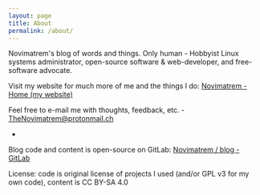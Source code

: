 ```yaml
---
layout: page
title: About
permalink: /about/
---
```


Novimatrem's blog of words and things. Only human - Hobbyist Linux systems administrator, open-source software & web-developer, and free-software advocate.

Visit my website for much more of me and the things I do:
[Novimatrem - Home (my website)](https://novimatrem.gitlab.io/)

Feel free to e-mail me with thoughts, feedback, etc. - [TheNovimatrem@protonmail.ch](mailto:TheNovimatrem@protonmail.ch)

-

Blog code and content is open-source on GitLab: [Novimatrem / blog - GitLab](https://gitlab.com/Novimatrem/blog)

License: code is original license of projects I used (and/or GPL v3 for my own code), content is CC BY-SA 4.0
